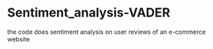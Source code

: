 # Sentiment_analysis-VADER
the code does sentiment analysis on user reviews of an e-commerce website
